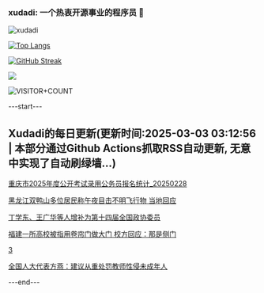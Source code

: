 ### xudadi: 一个热衷开源事业的程序员 👋

![xudadi](https://github-readme-stats-git-masterorgs-github-readme-stats-team.vercel.app/api?username=xudadi)

[![Top Langs](https://github-readme-stats.vercel.app/api/top-langs/?username=xudadi)](https://github.com/anuraghazra/github-readme-stats)

[![GitHub Streak](https://streak-stats.demolab.com?user=xudadi&locale=zh_Hans)](https://git.io/streak-stats)

![](https://raw.githubusercontent.com/xudadi/xudadi/main/assets/github-contribution-grid-snake.svg)

![VISITOR+COUNT](https://komarev.com/ghpvc/?username=xudadi&label=VISITOR+COUNT)


---start---

## Xudadi的每日更新(更新时间:2025-03-03 03:12:56 | 本部分通过Github Actions抓取RSS自动更新, 无意中实现了自动刷绿墙...)

[重庆市2025年度公开考试录用公务员报名统计_20250228](https://www.gongkaoleida.com/article/2305471)

[黑龙江双鸭山多位居民称午夜目击不明飞行物 当地回应](https://m.163.com/news/article/JPM17ECL055040N3.html)

[丁学东、王广华等人增补为第十四届全国政协委员](https://m.163.com/news/article/JPM2KJRR051482MP.html)

[福建一所高校被指用卷帘门做大门 校方回应：那是侧门](https://m.163.com/news/article/JPLQ2NAR05561G0D.html)

[3](https://m.163.com/touch/news/sub/domestic)

[全国人大代表方燕：建议从重处罚教师性侵未成年人](https://m.163.com/news/article/JPLVNRLR0001899O.html)

---end---
